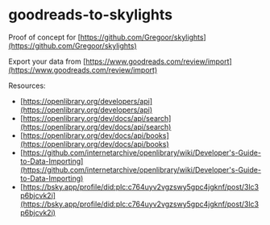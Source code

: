 # goodreads-to-skylights

Proof of concept for [https://github.com/Gregoor/skylights](https://github.com/Gregoor/skylights)

Export your data from [https://www.goodreads.com/review/import](https://www.goodreads.com/review/import)

Resources:
- [https://openlibrary.org/developers/api](https://openlibrary.org/developers/api)
- [https://openlibrary.org/dev/docs/api/search](https://openlibrary.org/dev/docs/api/search)
- [https://openlibrary.org/dev/docs/api/books](https://openlibrary.org/dev/docs/api/books)
- [https://github.com/internetarchive/openlibrary/wiki/Developer's-Guide-to-Data-Importing](https://github.com/internetarchive/openlibrary/wiki/Developer's-Guide-to-Data-Importing)
- [https://bsky.app/profile/did:plc:c764uyv2vgzswy5gpc4jgknf/post/3lc3p6bjcvk2i](https://bsky.app/profile/did:plc:c764uyv2vgzswy5gpc4jgknf/post/3lc3p6bjcvk2i)
